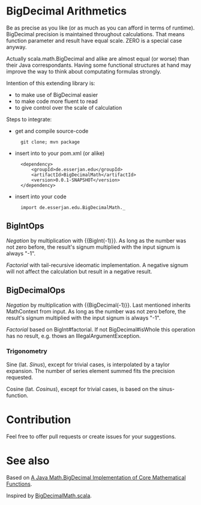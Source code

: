 # BigDecimal Arithmetics
Be as precise as you like (or as much as you can afford in terms of runtime).
BigDecimal precision is maintained throughout calculations. That means function parameter and result have equal scale. ZERO is a special case anyway.

Actually scala.math.BigDecimal and alike are almost equal (or worse) than their Java correspondants. 
Having some functional structures at hand may improve the way to think about computating formulas strongly.

Intention of this extending library is:

* to make use of BigDecimal easier
* to make code more fluent to read
* to give control over the scale of calculation

Steps to integrate:

- get and compile source-code
		
		git clone; mvn package
		
- insert into to your pom.xml (or alike)

		<dependency>
			<groupId>de.esserjan.edu</groupId>
			<artifactId>BigDecimalMath</artifactId>
			<version>0.0.1-SNAPSHOT</version>
		</dependency>

- insert into your code

		import de.esserjan.edu.BigDecimalMath._
	
## BigIntOps 
*Negation* by multiplication with {{BigInt(-1)}}. As long as the number was not zero before, the result's signum multiplied with the input signum is always "-1".

*Factorial* with tail-recursive ideomatic implementation. A negative signum will not affect the calculation but result in a negative result.

## BigDecimalOps
*Negation* by multiplication with {{BigDecimal(-1)}}.
Last mentioned inherits MathContext from input.
As long as the number was not zero before, the result's signum multiplied with the input signum is always "-1".

*Factorial* based on BigInt#factorial. If not BigDecimal#isWhole this operation has no result, e.g. thows an IllegalArgumentException.

### Trigonometry
Sine (lat. *Sinus*), except for trivial cases, is interpolated by a taylor expansion. The number of series element summed fits the precision requested.

Cosine (lat. *Cosinus*), except for trivial cases, is based on the sinus-function.

# Contribution
Feel free to offer pull requests or create issues for your suggestions.

# See also
Based on [A Java Math.BigDecimal Implementation of Core Mathematical Functions](http://arxiv.org/abs/0908.3030).

Inspired by [BigDecimalMath.scala](https://gist.github.com/oxlade39/5752033).
